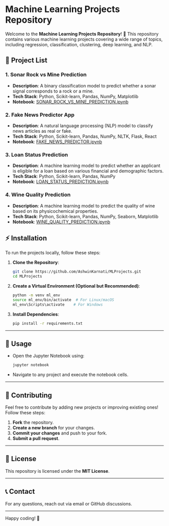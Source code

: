 # Machine Learning Projects Repository

Welcome to the **Machine Learning Projects Repository**! 🚀 This repository contains various machine learning projects covering a wide range of topics, including regression, classification, clustering, deep learning, and NLP.

## 📂 Project List

### 1. **Sonar Rock vs Mine Prediction**
   - **Description**: A binary classification model to predict whether a sonar signal corresponds to a rock or a mine.
   - **Tech Stack**: Python, Scikit-learn, Pandas, NumPy, Matplotlib
   - **Notebook**: [SONAR_ROCK_VS_MINE_PREDICTION.ipynb](./SONAR_ROCK_VS_MINE_PREDICTION.ipynb)

### 2. **Fake News Predictor App**
   - **Description**: A natural language processing (NLP) model to classify news articles as real or fake.
   - **Tech Stack**: Python, Scikit-learn, Pandas, NumPy, NLTK, Flask, React
   - **Notebook**: [FAKE_NEWS_PREDICTOR.ipynb](./FAKE_NEWS_PREDICTOR.ipynb)

### 3. **Loan Status Prediction**
   - **Description**: A machine learning model to predict whether an applicant is eligible for a loan based on various financial and demographic factors.
   - **Tech Stack**: Python, Scikit-learn, Pandas, NumPy
   - **Notebook**: [LOAN_STATUS_PREDICTION.ipynb](./LOAN_STATUS_PREDICTION.ipynb)

### 4. **Wine Quality Prediction**
   - **Description**: A machine learning model to predict the quality of wine based on its physicochemical properties.
   - **Tech Stack**: Python, Scikit-learn, Pandas, NumPy, Seaborn, Matplotlib
   - **Notebook**: [WINE_QUALITY_PREDICTION.ipynb](./WINE_QUALITY_PREDICTION.ipynb)

## ⚡ Installation
To run the projects locally, follow these steps:

1. **Clone the Repository**:
   ```bash
   git clone https://github.com/AshwinKarnati/MLProjects.git
   cd MLProjects
   ```
2. **Create a Virtual Environment (Optional but Recommended)**:
   ```bash
   python -m venv ml_env
   source ml_env/bin/activate  # For Linux/macOS
   ml_env\Scripts\activate    # For Windows
   ```
3. **Install Dependencies**:
   ```bash
   pip install -r requirements.txt
   ```

---

## 📌 Usage
- Open the Jupyter Notebook using:
  ```bash
  jupyter notebook
  ```
- Navigate to any project and execute the notebook cells.

---

## 🤝 Contributing
Feel free to contribute by adding new projects or improving existing ones! Follow these steps:
1. **Fork** the repository.
2. **Create a new branch** for your changes.
3. **Commit your changes** and push to your fork.
4. **Submit a pull request**.

---

## 📜 License
This repository is licensed under the **MIT License**.

---

## 📞 Contact
For any questions, reach out via email or GitHub discussions.

---

Happy coding! 🎯

